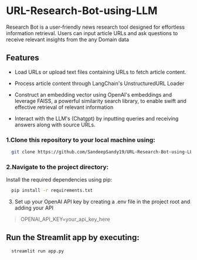# URL-Research-Bot-using-LLM
Research Bot is a user-friendly news research tool designed for effortless information retrieval. Users can input article URLs and ask questions to receive relevant insights from the any Domain data
## Features
- Load URLs or upload text files containing URLs to fetch article content.

- Process article content through LangChain's UnstructuredURL Loader

- Construct an embedding vector using OpenAI's embeddings and leverage FAISS, a powerful similarity search library, to enable swift and effective retrieval of relevant information

- Interact with the LLM's (Chatgpt) by inputting queries and receiving answers along with source URLs.

### 1.Clone this repository to your local machine using:

```bash
  git clone https://github.com/SandeepSandy19/URL-Research-Bot-using-LLM.git
```

### 2.Navigate to the project directory:


Install the required dependencies using pip:

```bash
  pip install -r requirements.txt
```

3. Set up your OpenAI API key by creating a .env file in the project root and adding your API

> OPENAI_API_KEY=your_api_key_here


## Run the Streamlit app by executing:
```bash
  streamlit run app.py
```

